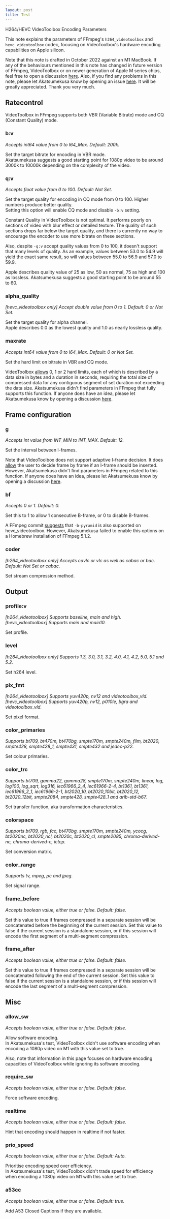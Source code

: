 ```yaml
---
layout: post
title: Test
---
```


H264/HEVC VideoToolbox Encoding Parameters  

This note explains the parameters of FFmpeg's `h264_videotoolbox` and `hevc_videotoolbox` codec, focusing on VideoToolbox's hardware encoding capabilities on Apple silicon.  

Note that this note is drafted in October 2022 against an M1 MacBook. If any of the behaviours mentioned in this note has changed in future version of FFmpeg, VideoToolbox or on newer generation of Apple M series chips, feel free to open a discussion [here](https://github.com/Akatmks/akatmks.github.io/issues). Also, if you find any problems in this note, please let Akatsumekusa know by opening an issue [here](https://github.com/Akatmks/akatmks.github.io/issues). It will be greatly appreciated. Thank you very much.  

## Ratecontrol

VideoToolbox in FFmpeg supports both VBR (Variable Bitrate) mode and CQ (Constant Quality) mode.  

### b:v
*Accepts int64 value from 0 to I64_Max. Default: 200k.*  

Set the target bitrate for encoding in VBR mode.  
Akatsumekusa suggests a good starting point for 1080p video to be around 3000k to 10000k depending on the complexity of the video.  

### q:v
*Accepts float value from 0 to 100. Default: Not Set.*  

Set the target quality for encoding in CQ mode from 0 to 100. Higher numbers produce better quality.  
Setting this option will enable CQ mode and disable `-b:v` setting.  

Constant Quality in VideoToolbox is not optimal. It performs poorly on sections of video with blur effect or detailed texture. The quality of such sections drops far below the target quality, and there is currently no way to encourage the encoder to use more bitrate on these sections.  

Also, despite `-q:v` accept quality values from 0 to 100, it doesn't support that many levels of quality. As an example, values between 53.0 to 54.9 will yield the exact same result, so will values between 55.0 to 56.9 and 57.0 to 59.9.  

Apple describes quality value of 25 as low, 50 as normal, 75 as high and 100 as lossless. Akatsumekusa suggests a good starting point to be around 55 to 60.  

### alpha_quality
*\[hevc_videotoolbox only\] Accept double value from 0 to 1. Default: 0 or Not Set.*  

Set the target quality for alpha channel.  
Apple describes 0.0 as the lowest quality and 1.0 as nearly lossless quality.  

### maxrate
*Accepts int64 value from 0 to I64_Max. Default: 0 or Not Set.*  

Set the hard limit on bitrate in VBR and CQ mode.  

VideoToolbox [allows](https://developer.apple.com/documentation/videotoolbox/kvtcompressionpropertykey_dataratelimits) 0, 1 or 2 hard limits, each of which is described by a data size in bytes and a duration in seconds, requiring the total size of compressed data for any contiguous segment of set duration not exceeding the data size. Akatsumekusa didn't find parameters in FFmpeg that fully supports this function. If anyone does have an idea, please let Akatsumekusa know by opening a discussion [here](https://github.com/Akatmks/akatmks.github.io/issues).  

## Frame configuration

### g
*Accepts int value from INT_MIN to INT_MAX. Default: 12.*  

Set the interval between I-frames.  

Note that VideoToolbox does not support adaptive I-frame decision. It does [allow](https://developer.apple.com/documentation/videotoolbox/kvtencodeframeoptionkey_forcekeyframe) the user to decide frame by frame if an I-frame should be inserted. However, Akatsumekusa didn't find parameters in FFmpeg related to this function. If anyone does have an idea, please let Akatsumekusa know by opening a discussion [here](https://github.com/Akatmks/akatmks.github.io/issues).  

### bf
*Accepts 0 or 1. Default: 0.*  

Set this to 1 to allow 1 consecutive B-frame, or 0 to disable B-frames.  

A FFmpeg commit [suggests](https://git.ffmpeg.org/gitweb/ffmpeg.git/commit/efece4442f3f583f7d04f98ef5168dfd08eaca5c) that `-b-pyramid` is also supported on hevc_videotoolbox. However, Akatsumekusa failed to enable this options on a Homebrew installation of FFmpeg 5.1.2.  

### coder
*\[h264_videotoolbox only\] Accepts cavlc or vlc as well as cabac or bac. Default: Not Set or cabac.*  

Set stream compression method.  

## Output

### profile:v
*\[h264_videotoolbox\] Supports baseline, main and high.*  
*\[hevc_videotoolbox\] Supports main and main10.*  

Set profile.  

### level
*\[h264_videotoolbox only\] Supports 1.3, 3.0, 3.1, 3.2, 4.0, 4.1, 4.2, 5.0, 5.1 and 5.2.*  

Set h264 level.  

### pix_fmt
*\[h264_videotoolbox\] Supports yuv420p, nv12 and videotoolbox_vld.*  
*\[hevc_videotoolbox\] Supports yuv420p, nv12, p010le, bgra and videotoolbox_vld.*  

Set pixel format.  

### color_primaries
*Supports bt709, bt470m, bt470bg, smpte170m, smpte240m, film, bt2020, smpte428, smpte428_1, smpte431, smpte432 and jedec-p22.*  

Set colour primaries.  

### color_trc
*Supports bt709, gamma22, gamma28, smpte170m, smpte240m, linear, log, log100, log_sqrt, log316, iec61966_2_4, iec61966-2-4, bt1361, bt1361, iec61966_2_1, iec61966-2-1, bt2020_10, bt2020_10bit, bt2020_12, bt2020_12bit, smpte2084, smpte428, smpte428_1 and arib-std-b67.*  

Set transfer function, aka transformation characteristics.  

### colorspace
*Supports bt709, rgb, fcc, bt470bg, smpte170m, smpte240m, ycocg, bt2020nc, bt2020_ncl, bt2020c, bt2020_cl, smpte2085, chroma-derived-nc, chroma-derived-c, ictcp.*  

Set conversion matrix.  

### color_range
*Supports tv, mpeg, pc and jpeg.*  

Set signal range.  

### frame_before
*Accepts boolean value, either true or false. Default: false.*  

Set this value to true if frames compressed in a separate session will be concatenated before the beginning of the current session. Set this value to false if the current session is a standalone session, or if this session will encode the first segment of a multi-segment compression.  

### frame_after
*Accepts boolean value, either true or false. Default: false.*  

Set this value to true if frames compressed in a separate session will be concatenated following the end of the current session. Set this value to false if the current session is a standalone session, or if this session will encode the last segment of a multi-segment compression.  

## Misc

### allow_sw
*Accepts boolean value, either true or false. Default: false.*  

Allow software encoding.  
In Akatsumekusa's test, VideoToolbox didn't use software encoding when encoding a 1080p video on M1 with this value set to true.  

Also, note that information in this page focuses on hardware encoding capacities of VideoToolbox while ignoring its software encoding.  

### require_sw
*Accepts boolean value, either true or false. Default: false.*  

Force software encoding.  

### realtime
*Accepts boolean value, either true or false. Default: false.*  

Hint that encoding should happen in realtime if not faster.  

### prio_speed
*Accepts boolean value, either true or false. Default: Auto.*  

Prioritise encoding speed over efficiency.  
In Akatsumekusa's test, VideoToolbox didn't trade speed for efficiency when encoding a 1080p video on M1 with this value set to true.  

### a53cc
*Accepts boolean value, either true or false. Default: true.*  

Add A53 Closed Captions if they are available.  

